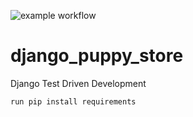 ![example workflow](https://github.com/StephenKamau/django_puppy_store/blob/main/.github/workflows/django.yml/badge.svg)

# django_puppy_store
Django Test Driven Development

```run pip install requirements ```
